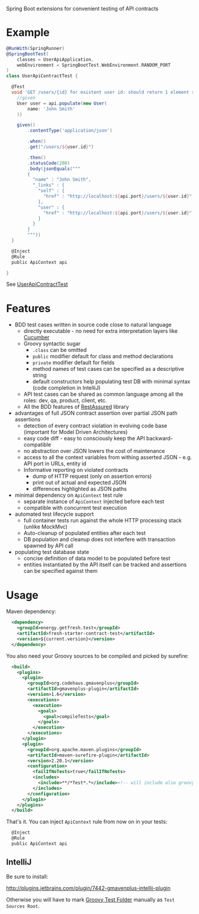 
Spring Boot extensions for convenient testing of API contracts

# Example

```groovy
@RunWith(SpringRunner)
@SpringBootTest(
    classes = UserApiApplication,
    webEnvironment = SpringBootTest.WebEnvironment.RANDOM_PORT
)
class UserApiContractTest {

  @Test
  void 'GET /users/{id} for existent user id: should return 1 element result'() {
    //given
    User user = api.populate(new User(
        name: 'John Smith'
    ))

    given()
        .contentType('application/json')

        .when()
        .get("/users/${user.id}")

        .then()
        .statusCode(200)
        .body(jsonEquals("""
        {
          "name" : "John Smith",
          "_links" : {
            "self" : {
              "href" : "http://localhost:${api.port}/users/${user.id}"
            },
            "user" : {
              "href" : "http://localhost:${api.port}/users/${user.id}"
            }
          }
        }
        """))
  }

  @Inject
  @Rule
  public ApiContext api

}
```

See [UserApiContractTest](src/test/groovy/energy/getfresh/test/contract/UserApiContractTest.groovy)

# Features

* BDD test cases written in source code close to natural language
  * directly executable - no need for extra interpretation layers like [Cucumber](https://cucumber.io/)
  * Groovy syntactic sugar
    * `.class` can be omitted
    * `public` modifier default for class and method declarations
    * `private` modifier default for fields
    * method names of test cases can be specified as a descriptive string
    * default constructors help populating test DB with minimal syntax (code completion in IntelliJ) 
  * API test cases can be shared as common language among all the roles: dev, qa, product, client, etc.
  * All the BDD features of [RestAssured](http://rest-assured.io/) library    
* advantages of full JSON contract assertion over partial JSON path assertions
  * detection of every contract violation in evolving code base (important for Model Driven Architectures)
  * easy code diff - easy to consciously keep the API backward-compatible
  * no abstraction over JSON lowers the cost of maintenance
  * access to all the context variables from withing asserted JSON - e.g. API port in URLs, entity id
  * Informative reporting on violated contracts
    * dump of HTTP request (only on assertion errors)
    * print out of actual and expected JSON
    * differences highlighted as JSON paths  
* minimal dependency on `ApiContext` test rule
  * separate instance of `ApiContext` injected before each test
  * compatible with concurrent test execution  
* automated test lifecycle support
  * full container tests run against the whole HTTP processing stack (unlike MockMvc)
  * Auto-cleanup of populated entities after each test
  * DB population and cleanup does not interfere with transaction spawned by API call
* populating test database state
  * concise definition of data model to be populated before test
  * entities instantiated by the API itself can be tracked and assertions can be specified against them
  
# Usage

Maven dependency:

```xml
  <dependency>
    <groupId>energy.getfresh.test</groupId>
    <artifactId>fresh-starter-contract-test</artifactId>
    <version>${current.version}</version>
  </dependency>
```

You also need your Groovy sources to be compiled and picked by surefire:

```xml
  <build>
    <plugins>
      <plugin>
        <groupId>org.codehaus.gmavenplus</groupId>
        <artifactId>gmavenplus-plugin</artifactId>
        <version>1.6</version>
        <executions>
          <execution>
            <goals>
              <goal>compileTests</goal>
            </goals>
          </execution>
        </executions>
      </plugin>
      <plugin>
        <groupId>org.apache.maven.plugins</groupId>
        <artifactId>maven-surefire-plugin</artifactId>
        <version>2.20.1</version>
        <configuration>
          <failIfNoTests>true</failIfNoTests>
          <includes>
            <include>**/*Test*.*</include><!-- will include also groovy tests -->
          </includes>
        </configuration>
      </plugin>
    </plugins>
  </build>
```

That's it. You can inject `ApiContext` rule from now on in your tests:

```groovy
  @Inject
  @Rule
  public ApiContext api
```

## IntelliJ

Be sure to install:

http://plugins.jetbrains.com/plugin/7442-gmavenplus-intellij-plugin

Otherwise you will have to mark [Groovy Test Folder](src/test/groovy)
manually as `Test Sources Root`.
